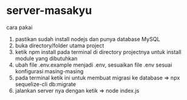# server-masakyu
cara pakai
1. pastikan sudah install nodejs dan punya database MySQL
2. buka directory/folder utama project
3. ketik npm install pada terminal di directory projectnya untuk install module yang dibutuhkan
4. ubah file .env.example menjadi .env, sesuaikan file .env sesuai konfigurasi masing-masing
5. pada terminal ketik ini untuk membuat migrasi ke database => npx sequelize-cli db:migrate
6. jalankan server nya dengan ketik => node index.js
